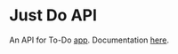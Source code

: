 # Just Do API
An API for To-Do [app](https://kiriushkin.pro/just-do/).
Documentation [here](https://kiriushkin.pro/just-do/api-docs/).
